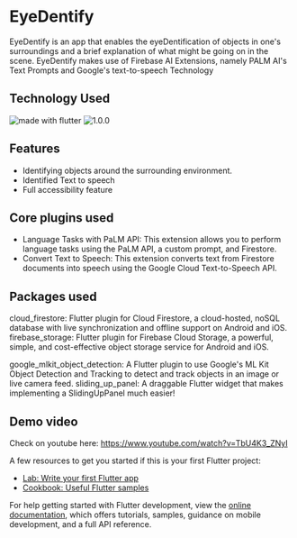 # EyeDentify

EyeDentify is an app that enables the eyeDentification of objects in one's surroundings and a brief explanation of what might be going on in the scene. EyeDentify makes use of Firebase AI Extensions, namely PALM AI's Text Prompts and Google's text-to-speech Technology

## Technology Used
<img src="https://img.shields.io/badge/flutter-Dart-blue" alt="made with flutter">

<img src="https://img.shields.io/badge/firebase" alt="1.0.0">


## Features
- Identifying objects around the surrounding environment.
- Identified Text to speech
- Full accessibility feature

## Core plugins used
- Language Tasks with PaLM API: This extension allows you to perform language tasks using the PaLM API, a custom prompt, and Firestore.
- Convert Text to Speech: This extension converts text from Firestore documents into speech using the Google Cloud Text-to-Speech API.

## Packages used

cloud_firestore: Flutter plugin for Cloud Firestore, a cloud-hosted, noSQL database with live synchronization and offline support on Android and iOS.
firebase_storage: Flutter plugin for Firebase Cloud Storage, a powerful, simple, and cost-effective object storage service for Android and iOS.

google_mlkit_object_detection: A Flutter plugin to use Google's ML Kit Object Detection and Tracking to detect and track objects in an image or live camera feed.
sliding_up_panel: A draggable Flutter widget that makes implementing a SlidingUpPanel much easier!



## Demo video 
Check on youtube here: https://www.youtube.com/watch?v=TbU4K3_ZNyI



A few resources to get you started if this is your first Flutter project:

- [Lab: Write your first Flutter app](https://docs.flutter.dev/get-started/codelab)
- [Cookbook: Useful Flutter samples](https://docs.flutter.dev/cookbook)

For help getting started with Flutter development, view the
[online documentation](https://docs.flutter.dev/), which offers tutorials,
samples, guidance on mobile development, and a full API reference.

